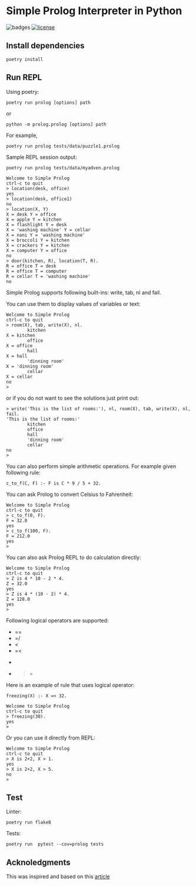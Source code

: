 # Simple Prolog Interpreter in Python

![badges](https://github.com/robjsliwa/pyprolog/actions/workflows/python-package.yml/badge.svg)
[![license](https://img.shields.io/badge/License-MIT-purple.svg)](LICENSE)

## Install dependencies

```
poetry install
```

## Run REPL

Using poetry:

```
poetry run prolog [options] path
```

or

```
python -m prolog.prolog [options] path
```

For example,

```
poetry run prolog tests/data/puzzle1.prolog
```

Sample REPL session output:

```
poetry run prolog tests/data/myadven.prolog 

Welcome to Simple Prolog
ctrl-c to quit
> location(desk, office)
yes
> location(desk, office1)
no
> location(X, Y)
X = desk Y = office 
X = apple Y = kitchen 
X = flashlight Y = desk 
X = 'washing machine' Y = cellar 
X = nani Y = 'washing machine' 
X = broccoli Y = kitchen 
X = crackers Y = kitchen 
X = computer Y = office 
no
> door(kitchen, R), location(T, R).
R = office T = desk 
R = office T = computer 
R = cellar T = 'washing machine' 
no
```

Simple Prolog supports following built-ins: write, tab, nl and fail.

You can use them to display values of variables or text:

```
Welcome to Simple Prolog
ctrl-c to quit
> room(X), tab, write(X), nl.
        kitchen
X = kitchen 
        office
X = office 
        hall
X = hall 
        'dinning room'
X = 'dinning room' 
        cellar
X = cellar 
no
>
```

or if you do not want to see the solutions just print out:

```
> write('This is the list of rooms:'), nl, room(X), tab, write(X), nl, fail.
'This is the list of rooms:'
        kitchen
        office
        hall
        'dinning room'
        cellar
no
>
```

You can also perform simple arithmetic operations.  For example given following rule:

```
c_to_f(C, F) :- F is C * 9 / 5 + 32.
```

You can ask Prolog to convert Celsius to Fahrenheit:

```
Welcome to Simple Prolog
ctrl-c to quit
> c_to_f(0, F).
F = 32.0
yes
> c_to_f(100, F).
F = 212.0
yes
>
```

You can also ask Prolog REPL to do calculation directly:

```
Welcome to Simple Prolog
ctrl-c to quit
> Z is 4 * 10 - 2 * 4.
Z = 32.0
yes
> Z is 4 * (10 - 2) * 4.
Z = 128.0
yes
>
```

Following logical operators are supported:

- ==
- =/
- <
- =<
- >
- >=

Here is an example of rule that uses logical operator:

```
freezing(X) :- X =< 32.
```

```
Welcome to Simple Prolog
ctrl-c to quit
> freezing(30).
yes
>
```

Or you can use it directly from REPL:

```
Welcome to Simple Prolog
ctrl-c to quit
> X is 2+2, X > 1.
yes
> X is 2+2, X > 5.
no
>   
```

## Test

Linter:

```
poetry run flake8
```

Tests:

```
poetry run  pytest --cov=prolog tests
```

## Acknoledgments

This was inspired and based on this [article](https://curiosity-driven.org/prolog-interpreter)


